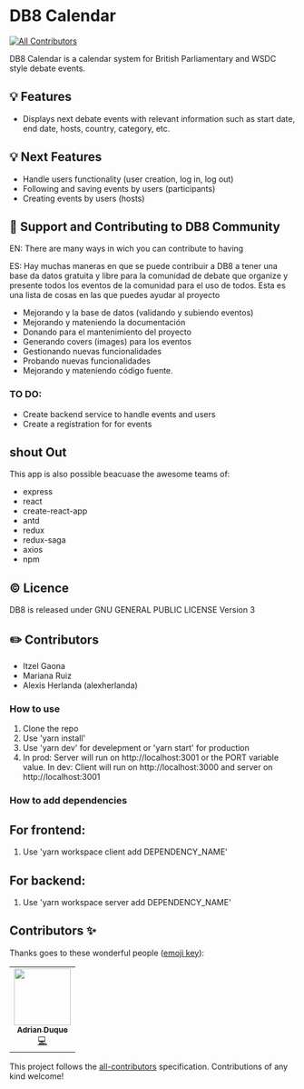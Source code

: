 # DB8 Calendar
<!-- ALL-CONTRIBUTORS-BADGE:START - Do not remove or modify this section -->
[![All Contributors](https://img.shields.io/badge/all_contributors-1-orange.svg?style=flat-square)](#contributors-)
<!-- ALL-CONTRIBUTORS-BADGE:END -->

DB8 Calendar is a calendar system for British Parliamentary and WSDC style debate events.

## 💡 Features

- Displays next debate events with relevant information such as start date, end date, hosts, country, category, etc.

## 💡 Next Features

- Handle users functionality (user creation, log in, log out)
- Following and saving events by users (participants)
- Creating events by users (hosts)

## 💪 Support and Contributing to DB8 Community

EN: There are many ways in wich you can contribute to having

ES: Hay muchas maneras en que se puede contribuir a DB8 a tener una base da datos gratuita y libre para la comunidad de debate que organize y presente todos los eventos de la comunidad para el uso de todos. Esta es una lista de cosas en las que puedes ayudar al proyecto

- Mejorando y la base de datos (validando y subiendo eventos)
- Mejorando y mateniendo la documentación
- Donando para el mantenimiento del proyecto
- Generando covers (images) para los eventos
- Gestionando nuevas funcionalidades
- Probando nuevas funcionalidades
- Mejorando y mateniendo código fuente.

### TO DO:

- Create backend service to handle events and users
- Create a registration for for events

## shout Out

This app is also possible beacuase the awesome teams of:

- express
- react
- create-react-app
- antd
- redux
- redux-saga
- axios
- npm

## ©️ Licence

DB8 is released under GNU GENERAL PUBLIC LICENSE Version 3

## ✏️ Contributors

- Itzel Gaona
- Mariana Ruiz
- Alexis Herlanda (alexherlanda)

### How to use

1. Clone the repo
2. Use 'yarn install'
3. Use 'yarn dev' for develepment or 'yarn start' for production
4. In prod: Server will run on http://localhost:3001 or the PORT variable value. In dev: Client will run on http://localhost:3000 and server on http://localhost:3001

### How to add dependencies

## For frontend:

1. Use 'yarn workspace client add DEPENDENCY_NAME'

## For backend:

1. Use 'yarn workspace server add DEPENDENCY_NAME'

## Contributors ✨

Thanks goes to these wonderful people ([emoji key](https://allcontributors.org/docs/en/emoji-key)):

<!-- ALL-CONTRIBUTORS-LIST:START - Do not remove or modify this section -->
<!-- prettier-ignore-start -->
<!-- markdownlint-disable -->
<table>
  <tr>
    <td align="center"><a href="https://github.com/adrianoduque97"><img src="https://avatars1.githubusercontent.com/u/47148409?v=4" width="100px;" alt=""/><br /><sub><b>Adrian Duque</b></sub></a><br /><a href="https://github.com/alexherlanda/db8-events/commits?author=adrianoduque97" title="Code">💻</a></td>
  </tr>
</table>

<!-- markdownlint-enable -->
<!-- prettier-ignore-end -->
<!-- ALL-CONTRIBUTORS-LIST:END -->

This project follows the [all-contributors](https://github.com/all-contributors/all-contributors) specification. Contributions of any kind welcome!
